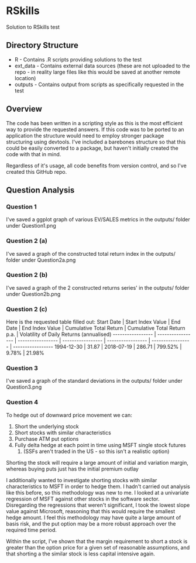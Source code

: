 # RSkills
Solution to RSkills test

## Directory Structure

* R - Contains .R scripts providing solutions to the test
* ext_data - Contains external data sources (these are not uploaded to the repo - in reality large files like this would be saved at another remote location)
* outputs - Contains output from scripts as specifically requested in the test

## Overview

The code has been written in a scripting style as this is the most efficient way to provide the requested answers.
If this code was to be ported to an application the structure would need to employ stronger package structuring using devtools. I've included a barebones structure so that this could be easily converted to a package, but haven't initially created the code with that in mind.

Regardless of it's usage, all code benefits from version control, and so I've created this GitHub repo.

## Question Analysis
### Question 1
I've saved a ggplot graph of various EV/SALES metrics in the outputs/ folder under Question1.png

### Question 2 (a)
I've saved a graph of the constructed total return index in the outputs/ folder under Question2a.png

### Question 2 (b)
I've saved a graph of the 2 constructed returns series' in the outputs/ folder under Question2b.png

### Question 2 (c)
Here is the requested table filled out:
Start Date | Start Index Value | End Date | End Index Value | Cumulative Total Return | Cumulative Total Return p.a. | Volatility of Daily Returns (annualised)
----------------- | ----------------- | ----------------- | ----------------- | ----------------- | ----------------- | -----------------
1994-12-30 | 31.87 | 2018-07-19 | 286.71 | 799.52% | 9.78% | 21.98%

### Question 3
I've saved a graph of the standard deviations in the outputs/ folder under Question3.png

### Question 4
To hedge out of downward price movement we can:
1. Short the underlying stock
2. Short stocks with similar characteristics
3. Purchase ATM put options
4. Fully delta hedge at each point in time using MSFT single stock futures
    1. (SSFs aren't traded in the US - so this isn't a realistic option)

Shorting the stock will require a large amount of initial and variation margin, whereas buying puts just has the initial premium outlay

I additionally wanted to investigate shorting stocks with similar characteristics to MSFT in order to hedge them. I hadn't carried out analysis like this before, so this methodology was new to me. I looked at a univariate regression of MSFT against other stocks in the software sector. Disregarding the regressions that weren't significant, I took the lowest slope value against Microsoft, reasoning that this would require the smallest hedge amount. I feel this methodology may have quite a large amount of basis risk, and the put option may be a more robust approach over the required time period.

Within the script, I've shown that the margin requirement to short a stock is greater than the option price for a given set of reasonable assumptions, and that shorting a the similar stock is less capital intensive again.
